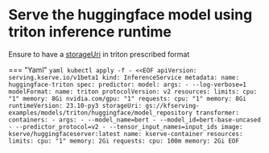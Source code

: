 # Serve the huggingface model using triton inference runtime

Ensure to have a [storageUri](https://kserve.github.io/website/0.11/modelserving/v1beta1/triton/torchscript/#store-your-trained-model-on-cloud-storage-in-a-model-repository) in triton prescribed format 

=== "Yaml"
    ```yaml
    kubectl apply -f - <<EOF
    apiVersion: serving.kserve.io/v1beta1
    kind: InferenceService
    metadata:
    name: huggingface-triton
    spec:
    predictor:
        model:
        args:
        - --log-verbose=1
        modelFormat:
            name: triton
        protocolVersion: v2
        resources:
            limits:
            cpu: "1"
            memory: 8Gi
            nvidia.com/gpu: "1"
            requests:
            cpu: "1"
            memory: 8Gi
        runtimeVersion: 23.10-py3
        storageUri: gs://kfserving-examples/models/triton/huggingface/model_repository
    transformer:
        containers:
        - args:
        - --model_name=bert
        - --model_id=bert-base-uncased
        - --predictor_protocol=v2
        - --tensor_input_names=input_ids
        image: kserve/huggingfaceserver:latest
        name: kserve-container
        resources:
            limits:
            cpu: "1"
            memory: 2Gi
            requests:
            cpu: 100m
            memory: 2Gi
    EOF
    ```